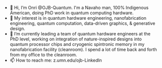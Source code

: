 - 👋 Hi, I’m Onri @OJB-Quantum. I'm a Navaho man, 100% Indigenous American, doing PhD work in quantum computing hardware.
- 👀 My interest is in quantum hardware engineering, nanofabrication engineering, quantum computation, data-driven graphics, & generative design.
- 🌱 I’m currently leading a team of quantum hardware engineers at the PhD level, working on integration of nature-inspired designs into quantum processor chips and cryogenic spintronic memory in my nanofabrication facility (cleanroom). I spend a lot of time back and forth from my office to the cleanroom.
- 📫 How to reach me: z.umn.edu/ojb-LinkedIn 

<!---
OJB-Quantum/OJB-Quantum is a ✨ special ✨ repository because its `README.md` (this file) appears on your GitHub profile.
You can click the Preview link to take a look at your changes.
--->
